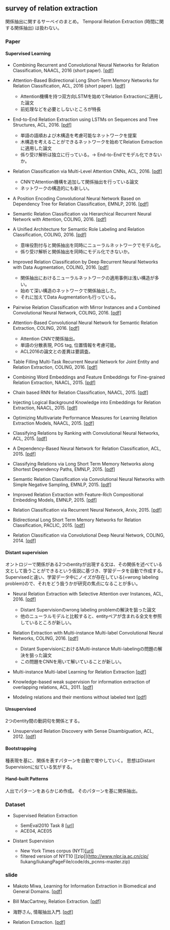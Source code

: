 ## survey of relation extraction
関係抽出に関するサーベイのまとめ。
Temporal Relation Extraction (時間に関する関係抽出) は扱わない。

### Paper
#### Supervised Learning
- Combining Recurrent and Convolutional Neural Networks for Relation Classification, NAACL, 2016 (short paper).
[[pdf]](https://aclweb.org/anthology/N/N16/N16-1065.pdf)

- Attention-Based Bidirectional Long Short-Term Memory Networks for Relation Classification, ACL, 2016 (short paper).
[[pdf]](http://www.aclweb.org/anthology/P/P16/P16-2034.pdf)
  - Attention機構を持つ双方向LSTMを始めてRelation Extractionに適用した論文
  - 前処理などを必要としないところが特長

- End-to-End Relation Extraction using LSTMs on Sequences and Tree Structures, ACL, 2016.
[[pdf]](https://aclweb.org/anthology/P/P16/P16-1105.pdf)
  - 単語の語順および木構造を考慮可能なネットワークを提案
  - 木構造を考えることができるネットワークを始めてRelation Extractionに適用した論文
  - 係り受け解析は独立に行っている。→ End-to-Endでモデル化できないか。

- Relation Classification via Multi-Level Attention CNNs, ACL, 2016.
[[pdf]](http://aclweb.org/anthology/P/P16/P16-1123.pdf)
  - CNNでAttention機構を追加して関係抽出を行っている論文
  - ネットワークの構造的にも新しい。

- A Position Encoding Convolutional Neural Network Based on Dependency Tree for Relation Classification, EMNLP, 2016.
[[pdf]](http://aclweb.org/anthology/D/D16/D16-1007.pdf)

- Semantic Relation Classification via Hierarchical Recurrent Neural Network with Attention, COLING, 2016.
[[pdf]](http://aclweb.org/anthology/C/C16/C16-1119.pdf)

- A Unified Architecture for Semantic Role Labeling and Relation Classification, COLING, 2016.
[[pdf]](http://aclweb.org/anthology/C/C16/C16-1120.pdf)
  - 意味役割付与と関係抽出を同時にニューラルネットワークでモデル化。
  - 係り受け解析と関係抽出を同時にモデル化できないか。

- Improved Relation Classification by Deep Recurrent Neural Networks with Data Augmentation, COLING, 2016.
[[pdf]](http://aclweb.org/anthology/C/C16/C16-1138.pdf)
  - 関係抽出におけるニューラルネットワークの適用事例は浅い構造が多い。
  - 始めて深い構造のネットワークで関係抽出した。
  - それに加えてData Augmentationも行っている。

- Pairwise Relation Classification with Mirror Instances and a Combined Convolutional Neural Network, COLING, 2016.
[[pdf]](http://aclweb.org/anthology/C/C16/C16-1223.pdf)

- Attention-Based Convolutional Neural Network for Semantic Relation Extraction, COLING, 2016.
[[pdf]](http://aclweb.org/anthology/C/C16/C16-1238.pdf)
  - Attention CNNで関係抽出。
  - 単語の分散表現, POS tag, 位置情報を考慮可能。
  - ACL2016の論文との差異は要調査。

- Table Filling Multi-Task Recurrent Neural Network for Joint Entity and Relation Extraction, COLING, 2016.
[[pdf]](http://aclweb.org/anthology/C/C16/C16-1239.pdf)

- Combining Word Embeddings and Feature Embeddings for Fine-grained Relation Extraction, NAACL, 2015.
[[pdf]](http://aclweb.org/anthology/N/N15/N15-1155.pdf)

- Chain based RNN for Relation Classification, NAACL, 2015.
[[pdf]](http://aclweb.org/anthology/N/N15/N15-1133.pdf)

- Injecting Logical Background Knowledge into Embeddings for Relation Extraction, NAACL, 2015.
[[pdf]](http://aclweb.org/anthology/N/N15/N15-1118.pdf)

- Optimizing Multivariate Performance Measures for Learning Relation Extraction Models, NAACL, 2015.
[[pdf]](http://aclweb.org/anthology/N/N15/N15-1090.pdf)

- Classifying Relations by Ranking with Convolutional Neural Networks, ACL, 2015.
[[pdf]](http://aclweb.org/anthology/P/P15/P15-1061.pdf)

- A Dependency-Based Neural Network for Relation Classification, ACL, 2015.
[[pdf]](http://aclweb.org/anthology/P/P15/P15-2047.pdf)

- Classifying Relations via Long Short Term Memory Networks along Shortest Dependency Paths, EMNLP, 2015.
[[pdf]](http://aclweb.org/anthology/D/D15/D15-1206.pdf)

- Semantic Relation Classification via Convolutional Neural Networks with Simple Negative Sampling, EMNLP, 2015.
[[pdf]](http://aclweb.org/anthology/D/D15/D15-1062.pdf)

- Improved Relation Extraction with Feature-Rich Compositional Embedding Models, EMNLP, 2015.
[[pdf]](http://aclweb.org/anthology/D/D15/D15-1205.pdf)

- Relation Classification via Recurrent Neural Network, Arxiv, 2015.
[[pdf]](https://arxiv.org/pdf/1508.01006.pdf)

- Bidirectional Long Short Term Memory Networks for Relation Classification, PACLIC, 2015.
[[pdf]](https://pdfs.semanticscholar.org/c68e/c24e2f97c6875cd006a9fa2f0fbe934e4ae0.pdf)

- Relation Classification via Convolutional Deep Neural Network, COLING, 2014.
[[pdf]](https://aclweb.org/anthology/C/C14/C14-1220.pdf)


#### Distant supervision
オントロジーで関係がある2つのentityが出現する文は、その関係を述べている文として扱うことができるという仮説に基づき、学習データを自動で作成する。
Supervisedと違い、学習データ中にノイズが存在している(=wrong labeling problem)ので、それをどう扱うかが研究の焦点になることが多い。

- Neural Relation Extraction with Selective Attention over Instances, ACL, 2016.
[[pdf]](http://www.aclweb.org/anthology/P/P16/P16-1200.pdf)
  - Distant Supervisionのwrong labeling problemの解決を狙った論文
  - 他のニューラルモデルと比較すると、entityペアが含まれる全文を参照しているところが新しい。

- Relation Extraction with Multi-instance Multi-label Convolutional Neural Networks, COLING, 2016.
[[pdf]](https://www.aclweb.org/anthology/C/C16/C16-1139.pdf)
  - Distant SupervisionにおけるMulti-instance Multi-labelingの問題の解決を狙った論文
  - この問題をCNNを用いて解いていることが新しい。

- Multi-instance Multi-label Learning for Relation Extraction
[[pdf]](http://ai2-s2-pdfs.s3.amazonaws.com/151e/e8aedc97e7a388a8edd704ff13698a7af0b4.pdf)

- Knowledge-based weak supervision for information extraction of overlapping relations, ACL, 2011.
[[pdf]](http://raphaelhoffmann.com/publications/acl2011.pdf)

- Modeling relations and their mentions without labeled text
[[pdf]](https://pdfs.semanticscholar.org/db55/0f7af299157c67d7f1874bf784dca10ce4a9.pdf)


#### Unsupervised
2つのentity間の動詞句を関係とする。
- Unsupervised Relation Discovery with Sense Disambiguation, ACL, 2012.
[[pdf]](http://www.aclweb.org/anthology/P12-1075)


#### Bootstrapping
種表現を基に、関係を表すパターンを自動で増やしていく。
思想はDistant Supervisionに似ている気がする。


#### Hand-built Patterns
人出でパターンをあらかじめ作成。
そのパターンを基に関係抽出。


### Dataset
- Supervised Relation Extraction
  - SemEval2010 Task 8 [[url]](http://www.kozareva.com/downloads.html)
  - ACE04, ACE05

- Distant Supervision
  - New York Times corpus (NYT)[[url]](http://iesl.cs.umass.edu/riedel/ecml/)
  - filtered version of NYT10 [[zip]](http://www.nlpr.ia.ac.cn/cip/ ̃liukang/liukangPageFile/code/ds_pcnns-master.zip)


### slide
- Makoto Miwa, Learning for Information Extraction in Biomedical and General Domains.
[[pdf]](http://www.toyota-ti.ac.jp/Lab/Denshi/COIN/people/makoto.miwa/docs/keynotetalk_biotxtm2016.pdf)

- Bill MacCartney, Relation Extraction.
[[pdf]](https://web.stanford.edu/class/cs224u/materials/cs224u-2016-relation-extraction.pdf)

- 海野さん, 情報抽出入門.
[[pdf]](http://www.slideshare.net/unnonouno/ss-21254386)

- Relation Extraction.
[[pdf]](https://gate.ac.uk/sale/talks/gate-course-may10/track-3/module-11-ml-adv/module-11-relations.pdf)